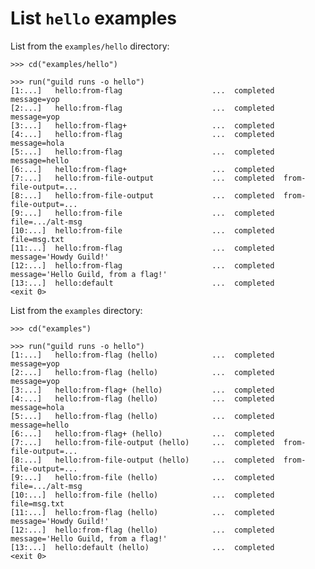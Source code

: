 # List `hello` examples

List from the `examples/hello` directory:

    >>> cd("examples/hello")

    >>> run("guild runs -o hello")
    [1:...]   hello:from-flag                    ...  completed  message=yop
    [2:...]   hello:from-flag                    ...  completed  message=yop
    [3:...]   hello:from-flag+                   ...  completed
    [4:...]   hello:from-flag                    ...  completed  message=hola
    [5:...]   hello:from-flag                    ...  completed  message=hello
    [6:...]   hello:from-flag+                   ...  completed
    [7:...]   hello:from-file-output             ...  completed  from-file-output=...
    [8:...]   hello:from-file-output             ...  completed  from-file-output=...
    [9:...]   hello:from-file                    ...  completed  file=.../alt-msg
    [10:...]  hello:from-file                    ...  completed  file=msg.txt
    [11:...]  hello:from-flag                    ...  completed  message='Howdy Guild!'
    [12:...]  hello:from-flag                    ...  completed  message='Hello Guild, from a flag!'
    [13:...]  hello:default                      ...  completed
    <exit 0>

List from the `examples` directory:

    >>> cd("examples")

    >>> run("guild runs -o hello")
    [1:...]   hello:from-flag (hello)            ...  completed  message=yop
    [2:...]   hello:from-flag (hello)            ...  completed  message=yop
    [3:...]   hello:from-flag+ (hello)           ...  completed
    [4:...]   hello:from-flag (hello)            ...  completed  message=hola
    [5:...]   hello:from-flag (hello)            ...  completed  message=hello
    [6:...]   hello:from-flag+ (hello)           ...  completed
    [7:...]   hello:from-file-output (hello)     ...  completed  from-file-output=...
    [8:...]   hello:from-file-output (hello)     ...  completed  from-file-output=...
    [9:...]   hello:from-file (hello)            ...  completed  file=.../alt-msg
    [10:...]  hello:from-file (hello)            ...  completed  file=msg.txt
    [11:...]  hello:from-flag (hello)            ...  completed  message='Howdy Guild!'
    [12:...]  hello:from-flag (hello)            ...  completed  message='Hello Guild, from a flag!'
    [13:...]  hello:default (hello)              ...  completed
    <exit 0>
